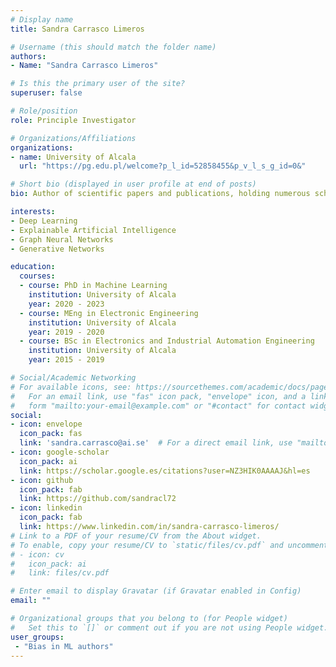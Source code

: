 ```yaml
---
# Display name
title: Sandra Carrasco Limeros

# Username (this should match the folder name)
authors:
- Name: "Sandra Carrasco Limeros"

# Is this the primary user of the site?
superuser: false

# Role/position
role: Principle Investigator

# Organizations/Affiliations
organizations:
- name: University of Alcala
  url: "https://pg.edu.pl/welcome?p_l_id=52858455&p_v_l_s_g_id=0&"

# Short bio (displayed in user profile at end of posts)
bio: Author of scientific papers and publications, holding numerous scholarships and awards. She is a PhD student at University of Alcala. Her research focuses on behavioral and interaction understanding and multimodal motion prediction in the context of autonomous driving. Currently, she is working as an expert for the European Commission on interpretable and explainable graph-based models for motion prediction of road users for autonomous driving. She is working as a Deep Learning Researcher in Gothenburg as part of the Eye for AI program, an exclusive talent program created by AI Sweden together with AstraZeneca, Zenseact and Sahlgrenska University Hospital, with the support of Women in AI. 

interests:
- Deep Learning
- Explainable Artificial Intelligence
- Graph Neural Networks
- Generative Networks 

education:
  courses:
  - course: PhD in Machine Learning
    institution: University of Alcala
    year: 2020 - 2023
  - course: MEng in Electronic Engineering
    institution: University of Alcala
    year: 2019 - 2020
  - course: BSc in Electronics and Industrial Automation Engineering
    institution: University of Alcala
    year: 2015 - 2019

# Social/Academic Networking
# For available icons, see: https://sourcethemes.com/academic/docs/page-builder/#icons
#   For an email link, use "fas" icon pack, "envelope" icon, and a link in the
#   form "mailto:your-email@example.com" or "#contact" for contact widget.
social:
- icon: envelope
  icon_pack: fas
  link: 'sandra.carrasco@ai.se'  # For a direct email link, use "mailto:test@example.org". 
- icon: google-scholar
  icon_pack: ai
  link: https://scholar.google.es/citations?user=NZ3HIK0AAAAJ&hl=es
- icon: github
  icon_pack: fab
  link: https://github.com/sandracl72
- icon: linkedin
  icon_pack: fab
  link: https://www.linkedin.com/in/sandra-carrasco-limeros/
# Link to a PDF of your resume/CV from the About widget.
# To enable, copy your resume/CV to `static/files/cv.pdf` and uncomment the lines below.
# - icon: cv
#   icon_pack: ai
#   link: files/cv.pdf

# Enter email to display Gravatar (if Gravatar enabled in Config)
email: ""

# Organizational groups that you belong to (for People widget)
#   Set this to `[]` or comment out if you are not using People widget.
user_groups:
 - "Bias in ML authors"
---
```

 
